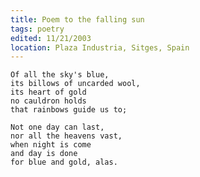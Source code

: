 ```yaml
---
title: Poem to the falling sun
tags: poetry
edited: 11/21/2003
location: Plaza Industria, Sitges, Spain
---
```


    Of all the sky's blue,
    its billows of uncarded wool,
    its heart of gold
    no cauldron holds
    that rainbows guide us to;

    Not one day can last,
    nor all the heavens vast,
    when night is come
    and day is done
    for blue and gold, alas.


